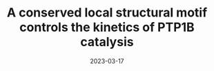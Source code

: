 ---
title: "A conserved local structural motif controls the kinetics of PTP1B catalysis"
date: "2023-03-17"
authors: "Yeh CY, Izaguirre JA, Greisman JB, Willmore L, Maragakis P, Shaw DE"
reviewers: "San Felipe CJ, Fraser J"
image: "/static/img/reviews/2023_yeh.png"

peer-review:
 - biorxiv_version: "2023.02.28.529746v1"
 - disqus: "2tjkmcx"
 - prereview_beta: "doi-10.1101-2023.02.28.529746"
---